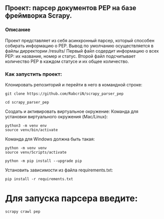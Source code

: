 ## Проект: парсер документов PEP на базе фреймворка Scrapy.

### Описание
Проект представляет из себя асинхронный парсер, который способен собирать информацию о PEP.
Вывод по умолчанию осуществляется в файлы дирректории /results/
Первый файл содердит информацию о всех PEP: их название, номер и статус.
Второй файл подсчитывает количество PEP в каждом статусе и их общее количество. 

### Как запустить проект:

Клонировать репозиторий и перейти в него в командной строке: 
```
git clone https://github.com/RabcriN/scrapy_parser_pep
```
```
cd scrapy_parser_pep
```
Cоздать и активировать виртуальное окружение:
Команда для установки виртуального окружения (Mac/Linux):
```
python3 -m venv env
source venv/bin/activate
```
Команда для Windows должна быть такая:
```
python -m venv venv
source venv/Scripts/activate
```
```
python -m pip install --upgrade pip
```
Установить зависимости из файла requirements.txt:
```
pip install -r requirements.txt
```

# Для запуска парсера введите:
```
scrapy crawl pep
```